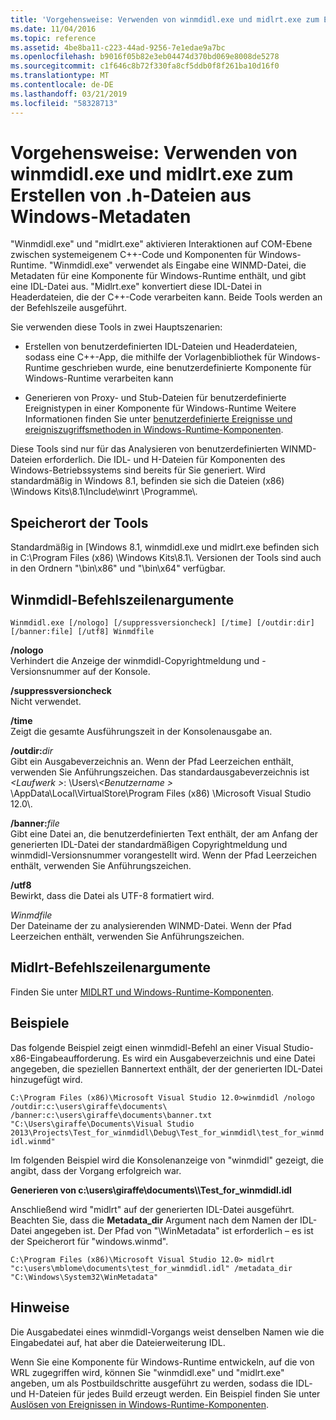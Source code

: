 ```yaml
---
title: 'Vorgehensweise: Verwenden von winmdidl.exe und midlrt.exe zum Erstellen von .h-Dateien aus Windows-Metadaten'
ms.date: 11/04/2016
ms.topic: reference
ms.assetid: 4be8ba11-c223-44ad-9256-7e1edae9a7bc
ms.openlocfilehash: b9016f05b82e3eb04474d370bd069e8008de5278
ms.sourcegitcommit: c1f646c8b72f330fa8cf5ddb0f8f261ba10d16f0
ms.translationtype: MT
ms.contentlocale: de-DE
ms.lasthandoff: 03/21/2019
ms.locfileid: "58328713"
---
```

# <a name="how-to-use-winmdidlexe-and-midlrtexe-to-create-h-files-from-windows-metadata"></a>Vorgehensweise: Verwenden von winmdidl.exe und midlrt.exe zum Erstellen von .h-Dateien aus Windows-Metadaten

"Winmdidl.exe" und "midlrt.exe" aktivieren Interaktionen auf COM-Ebene zwischen systemeigenem C++-Code und Komponenten für Windows-Runtime. "Winmdidl.exe" verwendet als Eingabe eine WINMD-Datei, die Metadaten für eine Komponente für Windows-Runtime enthält, und gibt eine IDL-Datei aus. "Midlrt.exe" konvertiert diese IDL-Datei in Headerdateien, die der C++-Code verarbeiten kann. Beide Tools werden an der Befehlszeile ausgeführt.

Sie verwenden diese Tools in zwei Hauptszenarien:

- Erstellen von benutzerdefinierten IDL-Dateien und Headerdateien, sodass eine C++-App, die mithilfe der Vorlagenbibliothek für Windows-Runtime geschrieben wurde, eine benutzerdefinierte Komponente für Windows-Runtime verarbeiten kann

- Generieren von Proxy- und Stub-Dateien für benutzerdefinierte Ereignistypen in einer Komponente für Windows-Runtime Weitere Informationen finden Sie unter [benutzerdefinierte Ereignisse und ereigniszugriffsmethoden in Windows-Runtime-Komponenten](/windows/uwp/winrt-components/custom-events-and-event-accessors-in-windows-runtime-components).

Diese Tools sind nur für das Analysieren von benutzerdefinierten WINMD-Dateien erforderlich. Die IDL- und H-Dateien für Komponenten des Windows-Betriebssystems sind bereits für Sie generiert. Wird standardmäßig in Windows 8.1, befinden sie sich die Dateien (x86) \Windows Kits\8.1\Include\winrt \Programme\\.

## <a name="location-of-the-tools"></a>Speicherort der Tools

Standardmäßig in [Windows 8.1, winmdidl.exe und midlrt.exe befinden sich in C:\Program Files (x86) \Windows Kits\8.1\\. Versionen der Tools sind auch in den Ordnern "\bin\x86\" und "\bin\x64\" verfügbar.

## <a name="winmdidl-command-line-arguments"></a>Winmdidl-Befehlszeilenargumente

```
Winmdidl.exe [/nologo] [/suppressversioncheck] [/time] [/outdir:dir] [/banner:file] [/utf8] Winmdfile
```

**/nologo**<br/>
Verhindert die Anzeige der winmdidl-Copyrightmeldung und -Versionsnummer auf der Konsole.

**/suppressversioncheck**<br/>
Nicht verwendet.

**/time**<br/>
Zeigt die gesamte Ausführungszeit in der Konsolenausgabe an.

**/outdir:**<em>dir</em><br/>
Gibt ein Ausgabeverzeichnis an. Wenn der Pfad Leerzeichen enthält, verwenden Sie Anführungszeichen. Das standardausgabeverzeichnis ist  *\<Laufwerk >*: \Users\\*\<Benutzername >* \AppData\Local\VirtualStore\Program Files (x86) \Microsoft Visual Studio 12.0\\.

**/banner:**<em>file</em><br/>
Gibt eine Datei an, die benutzerdefinierten Text enthält, der am Anfang der generierten IDL-Datei der standardmäßigen Copyrightmeldung und winmdidl-Versionsnummer vorangestellt wird. Wenn der Pfad Leerzeichen enthält, verwenden Sie Anführungszeichen.

**/utf8**<br/>
Bewirkt, dass die Datei als UTF-8 formatiert wird.

*Winmdfile*<br/>
Der Dateiname der zu analysierenden WINMD-Datei. Wenn der Pfad Leerzeichen enthält, verwenden Sie Anführungszeichen.

## <a name="midlrt-command-line-arguments"></a>Midlrt-Befehlszeilenargumente

Finden Sie unter [MIDLRT und Windows-Runtime-Komponenten](/windows/desktop/Midl/midlrt-and-windows-runtime-components).

## <a name="examples"></a>Beispiele

Das folgende Beispiel zeigt einen winmdidl-Befehl an einer Visual Studio-x86-Eingabeaufforderung. Es wird ein Ausgabeverzeichnis und eine Datei angegeben, die speziellen Bannertext enthält, der der generierten IDL-Datei hinzugefügt wird.

`C:\Program Files (x86)\Microsoft Visual Studio 12.0>winmdidl /nologo /outdir:c:\users\giraffe\documents\ /banner:c:\users\giraffe\documents\banner.txt "C:\Users\giraffe\Documents\Visual Studio 2013\Projects\Test_for_winmdidl\Debug\Test_for_winmdidl\test_for_winmdidl.winmd"`

Im folgenden Beispiel wird die Konsolenanzeige von "winmdidl" gezeigt, die angibt, dass der Vorgang erfolgreich war.

**Generieren von c:\users\giraffe\documents\\\Test_for_winmdidl.idl**

Anschließend wird "midlrt" auf der generierten IDL-Datei ausgeführt. Beachten Sie, dass die **Metadata_dir** Argument nach dem Namen der IDL-Datei angegeben ist. Der Pfad von "\WinMetadata\" ist erforderlich – es ist der Speicherort für "windows.winmd".

`C:\Program Files (x86)\Microsoft Visual Studio 12.0> midlrt "c:\users\mblome\documents\test_for_winmdidl.idl" /metadata_dir "C:\Windows\System32\WinMetadata"`

## <a name="remarks"></a>Hinweise

Die Ausgabedatei eines winmdidl-Vorgangs weist denselben Namen wie die Eingabedatei auf, hat aber die Dateierweiterung IDL.

Wenn Sie eine Komponente für Windows-Runtime entwickeln, auf die von WRL zugegriffen wird, können Sie "winmdidl.exe" und "midlrt.exe" angeben, um als Postbuildschritte ausgeführt zu werden, sodass die IDL- und H-Dateien für jedes Build erzeugt werden. Ein Beispiel finden Sie unter [Auslösen von Ereignissen in Windows-Runtime-Komponenten](/windows/uwp/winrt-components/raising-events-in-windows-runtime-components).